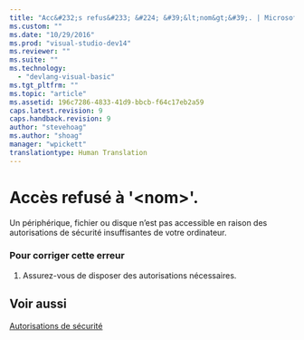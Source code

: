 ```yaml
---
title: "Acc&#232;s refus&#233; &#224; &#39;&lt;nom&gt;&#39;. | Microsoft Docs"
ms.custom: ""
ms.date: "10/29/2016"
ms.prod: "visual-studio-dev14"
ms.reviewer: ""
ms.suite: ""
ms.technology: 
  - "devlang-visual-basic"
ms.tgt_pltfrm: ""
ms.topic: "article"
ms.assetid: 196c7286-4833-41d9-bbcb-f64c17eb2a59
caps.latest.revision: 9
caps.handback.revision: 9
author: "stevehoag"
ms.author: "shoag"
manager: "wpickett"
translationtype: Human Translation
---
```

# Acc&#232;s refus&#233; &#224; &#39;&lt;nom&gt;&#39;.
Un périphérique, fichier ou disque n’est pas accessible en raison des autorisations de sécurité insuffisantes de votre ordinateur.  
  
### Pour corriger cette erreur  
  
1.  Assurez\-vous de disposer des autorisations nécessaires.  
  
## Voir aussi  
 [Autorisations de sécurité](http://msdn.microsoft.com/fr-fr/b03757b4-e926-4196-b738-3733ced2bda0)